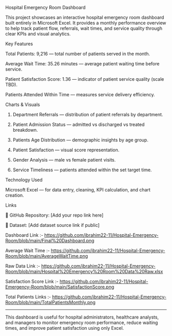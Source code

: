 
Hospital Emergency Room Dashboard

This project showcases an interactive hospital emergency room dashboard built entirely in Microsoft Excel. It provides a monthly performance overview to help track patient flow, referrals, wait times, and service quality through clear KPIs and visual analytics.

Key Features

Total Patients: 9,216 — total number of patients served in the month.

Average Wait Time: 35.26 minutes — average patient waiting time before service.

Patient Satisfaction Score: 1.36 — indicator of patient service quality (scale TBD).

Patients Attended Within Time — measures service delivery efficiency.


Charts & Visuals

1. Department Referrals — distribution of patient referrals by department.


2. Patient Admission Status — admitted vs discharged vs treated breakdown.


3. Patients Age Distribution — demographic insights by age group.


4. Patient Satisfaction — visual score representation.


5. Gender Analysis — male vs female patient visits.


6. Service Timeliness — patients attended within the set target time.



Technology Used

Microsoft Excel — for data entry, cleaning, KPI calculation, and chart creation.


Links

📂 GitHub Repository: [Add your repo link here]

📄 Dataset: [Add dataset source link if public] 


   Dashboard Link :- https://github.com/ibrahim22-11/Hospital-Emergency-Room/blob/main/Final%20Dashboard.png
   



   
   Average Wait Time :- https://github.com/ibrahim22-11/Hospital-Emergency-Room/blob/main/AverageWaitTime.png

   
   


   Raw Data Link :-   https://github.com/ibrahim22-11/Hospital-Emergency-Room/blob/main/Hospital%20Emergency%20Room%20Data%20Raw.xlsx




   Satisfaction Score Link :- https://github.com/ibrahim22-11/Hospital-Emergency-Room/blob/main/SatisfactionScore.png





   Total Patients Links :- https://github.com/ibrahim22-11/Hospital-Emergency-Room/blob/main/TotalPatientsMonthly.png

   

   
   


---

This dashboard is useful for hospital administrators, healthcare analysts, and managers to monitor emergency room performance, reduce waiting times, and improve patient satisfaction using only Excel.
